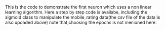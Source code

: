 
This is the code to demonstrate the first neuron which uses a non linear learning algorithm. Here a step by step code is availabe, including the sigmoid class to manipulate the mobile_rating data(the csv file of the data is also upoaded above)
note that,choosing the epochs is not menioned here. 
